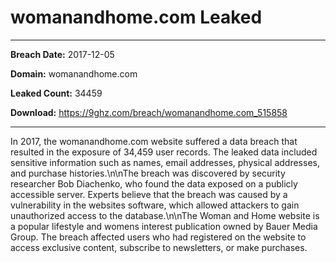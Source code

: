 # womanandhome.com Leaked

------------
**Breach Date:** 2017-12-05

**Domain:** womanandhome.com

**Leaked Count:** 34459

**Download:** https://9ghz.com/breach/womanandhome.com_515858

------------
In 2017, the womanandhome.com website suffered a data breach that resulted in the exposure of 34,459 user records. The leaked data included sensitive information such as names, email addresses, physical addresses, and purchase histories.\n\nThe breach was discovered by security researcher Bob Diachenko, who found the data exposed on a publicly accessible server. Experts believe that the breach was caused by a vulnerability in the websites software, which allowed attackers to gain unauthorized access to the database.\n\nThe Woman and Home website is a popular lifestyle and womens interest publication owned by Bauer Media Group. The breach affected users who had registered on the website to access exclusive content, subscribe to newsletters, or make purchases.
